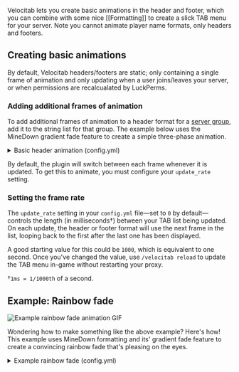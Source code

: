 Velocitab lets you create basic animations in the header and footer, which you can combine with some nice [[Formatting]] to create a slick TAB menu for your server. Note you cannot animate player name formats, only headers and footers.

## Creating basic animations
By default, Velocitab headers/footers are static; only containing a single frame of animation and only updating when a user joins/leaves your server, or when permissions are recalcualated by LuckPerms.

### Adding additional frames of animation
To add additional frames of animation to a header format for a [server group](server-groups), add it to the string list for that group. The example below uses the MineDown gradient fade feature to create a simple three-phase animation.

<details>
<summary>Basic header animation (config.yml)</summary>

```yaml
headers:
  default:
  - '&rainbow&Running Velocitab by William278'
  - '&rainbow:10&Running Velocitab by William278'
  - '&rainbow:20&Running Velocitab by William278'
```
</details>

By default, the plugin will switch between each frame whenever it is updated. To get this to animate, you must configure your `update_rate` setting.

### Setting the frame rate
The `update_rate` setting in your `config.yml` file&mdash;set to `0` by default&mdash;controls the length (in milliseconds&dagger;) between your TAB list being updated. On each update, the header or footer format will use the next frame in the list, looping back to the first after the last one has been displayed. 

A good starting value for this could be `1000`, which is equivalent to one second. Once you've changed the value, use `/velocitab reload` to update the TAB menu in-game without restarting your proxy.

&dagger;`1ms = 1/1000th` of a second.

## Example: Rainbow fade
![Example rainbow fade animation GIF](https://user-images.githubusercontent.com/31187453/232607366-35d530dc-fb2a-419b-a345-3cc758baa6df.gif)

Wondering how to make something like the above example? Here's how! This example uses MineDown formatting and its' gradient fade feature to create a convincing rainbow fade that's pleasing on the eyes.

<details>
<summary>Example rainbow fade (config.yml)</summary>

Please note this is not a complete config file; you will need to add the relevant sections to the correct part in your own Velocitab `config.yml`. 
```yaml
headers:
  default:
  - '&rainbow&Velocitab ⭐ A super-simple (sorted!) Velocity TAB menu plugin\n'
  - '&rainbow:2&Velocitab ⭐ A super-simple (sorted!) Velocity TAB menu plugin\n'
  - '&rainbow:4&Velocitab ⭐ A super-simple (sorted!) Velocity TAB menu plugin\n'
  - '&rainbow:6&Velocitab ⭐ A super-simple (sorted!) Velocity TAB menu plugin\n'
  - '&rainbow:8&Velocitab ⭐ A super-simple (sorted!) Velocity TAB menu plugin\n'
  - '&rainbow:10&Velocitab ⭐ A super-simple (sorted!) Velocity TAB menu plugin\n'
  - '&rainbow:12&Velocitab ⭐ A super-simple (sorted!) Velocity TAB menu plugin\n'
  - '&rainbow:14&Velocitab ⭐ A super-simple (sorted!) Velocity TAB menu plugin\n'
  - '&rainbow:16&Velocitab ⭐ A super-simple (sorted!) Velocity TAB menu plugin\n'
  - '&rainbow:18&Velocitab ⭐ A super-simple (sorted!) Velocity TAB menu plugin\n'
  - '&rainbow:20&Velocitab ⭐ A super-simple (sorted!) Velocity TAB menu plugin\n'
  - '&rainbow:22&Velocitab ⭐ A super-simple (sorted!) Velocity TAB menu plugin\n'
  - '&rainbow:24&Velocitab ⭐ A super-simple (sorted!) Velocity TAB menu plugin\n'
  - '&rainbow:26&Velocitab ⭐ A super-simple (sorted!) Velocity TAB menu plugin\n'
  - '&rainbow:28&Velocitab ⭐ A super-simple (sorted!) Velocity TAB menu plugin\n'
  - '&rainbow:30&Velocitab ⭐ A super-simple (sorted!) Velocity TAB menu plugin\n'
  - '&rainbow:32&Velocitab ⭐ A super-simple (sorted!) Velocity TAB menu plugin\n'
  - '&rainbow:34&Velocitab ⭐ A super-simple (sorted!) Velocity TAB menu plugin\n'
  - '&rainbow:36&Velocitab ⭐ A super-simple (sorted!) Velocity TAB menu plugin\n'
  - '&rainbow:38&Velocitab ⭐ A super-simple (sorted!) Velocity TAB menu plugin\n'
  - '&rainbow:40&Velocitab ⭐ A super-simple (sorted!) Velocity TAB menu plugin\n'
  - '&rainbow:42&Velocitab ⭐ A super-simple (sorted!) Velocity TAB menu plugin\n'
  - '&rainbow:44&Velocitab ⭐ A super-simple (sorted!) Velocity TAB menu plugin\n'
  - '&rainbow:46&Velocitab ⭐ A super-simple (sorted!) Velocity TAB menu plugin\n'
  - '&rainbow:48&Velocitab ⭐ A super-simple (sorted!) Velocity TAB menu plugin\n'
  - '&rainbow:50&Velocitab ⭐ A super-simple (sorted!) Velocity TAB menu plugin\n'
  - '&rainbow:52&Velocitab ⭐ A super-simple (sorted!) Velocity TAB menu plugin\n'
  - '&rainbow:54&Velocitab ⭐ A super-simple (sorted!) Velocity TAB menu plugin\n'
  - '&rainbow:56&Velocitab ⭐ A super-simple (sorted!) Velocity TAB menu plugin\n'
  - '&rainbow:58&Velocitab ⭐ A super-simple (sorted!) Velocity TAB menu plugin\n'
  - '&rainbow:60&Velocitab ⭐ A super-simple (sorted!) Velocity TAB menu plugin\n'
footers:
  default:
  - |
    \n&7For Velocity proxy servers:
    &#1bd96a-#6cffa9&https://modrinth.com/plugin/velocitab
    &#1bd96a-#6cffa9&https://william278.net/project/veloictab'
formats:
  default: '&#999-#fff&[%server%] &f%username%'
formatting_type: MINEDOWN
server_groups:
  default:
  - server
  - server2
update_rate: 100
```
</details>